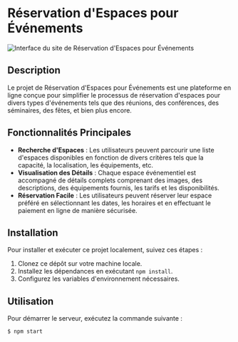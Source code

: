 # Réservation d'Espaces pour Événements

![Interface du site de Réservation d'Espaces pour Événements](https://imgur.com/xdVDWQW)

## Description

Le projet de Réservation d'Espaces pour Événements est une plateforme en ligne conçue pour simplifier le processus de réservation d'espaces pour divers types d'événements tels que des réunions, des conférences, des séminaires, des fêtes, et bien plus encore.

## Fonctionnalités Principales

- **Recherche d'Espaces** : Les utilisateurs peuvent parcourir une liste d'espaces disponibles en fonction de divers critères tels que la capacité, la localisation, les équipements, etc.
- **Visualisation des Détails** : Chaque espace événementiel est accompagné de détails complets comprenant des images, des descriptions, des équipements fournis, les tarifs et les disponibilités.
- **Réservation Facile** : Les utilisateurs peuvent réserver leur espace préféré en sélectionnant les dates, les horaires et en effectuant le paiement en ligne de manière sécurisée.

## Installation

Pour installer et exécuter ce projet localement, suivez ces étapes :

1. Clonez ce dépôt sur votre machine locale.
2. Installez les dépendances en exécutant `npm install`.
3. Configurez les variables d'environnement nécessaires.

## Utilisation

Pour démarrer le serveur, exécutez la commande suivante :

```bash
$ npm start
